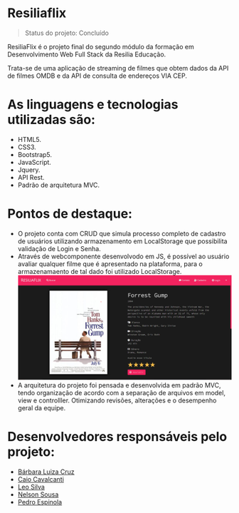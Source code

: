 # <h1>Resiliaflix</h1>
> Status do projeto: Concluído

<p>ResiliaFlix é o projeto final do segundo módulo da formação em Desenvolvimento Web Full Stack da Resilia Educação.</p>
<p>Trata-se de uma aplicação de streaming de filmes que obtem dados da API de filmes OMDB e da API de consulta de endereços VIA CEP.</p>

# As linguagens e tecnologias utilizadas são:
* HTML5.
* CSS3.
* Bootstrap5.
* JavaScript.
* Jquery.
* API Rest.
* Padrão de arquitetura MVC.

# Pontos de destaque:
 * O projeto conta com CRUD que simula processo completo de cadastro de usuários utilizando armazenamento em LocalStorage que possibilita validação de Login e Senha.
 * Através de webcomponente desenvolvodo em JS, é possível ao usuário avaliar qualquer filme que é apresentado na plataforma, para o armazenamaento de tal dado foi utilizado LocalStorage.
 ![Página de informações de filmes](https://github.com/PedroEspinola/projeto-resiliaflix/blob/master/view/assets/img/Readme/Webcomponte%20e%20info.png)
 * A arquitetura do projeto foi pensada e desenvolvida em padrão MVC, tendo organização de acordo com a separação de arquivos em model, view e controlller. Otimizando revisões, alterações e o desempenho geral da equipe.
 
 # Desenvolvedores responsáveis pelo projeto:
 * [Bárbara Luiza Cruz](https://www.linkedin.com/in/b%C3%A1rbara-cruz-228552199/)
 * [Caio Cavalcanti](https://www.linkedin.com/in/caio-cavalcanti-17b50b13a/)
 * [Leo Silva](https://www.linkedin.com/in/leoosilva/)
 * [Nelson Sousa](https://www.linkedin.com/in/nelsonssoares/)
 * [Pedro Espinola](https://www.linkedin.com/in/pedro-espinola-3028a821a/)


